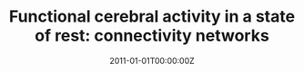 ---
title: "Functional cerebral activity in a state of rest: connectivity networks"
authors:
- Erika Proal
- María Álvarez Segura
- María de la Iglesia Vaya
- Luis Martí Bonmatí
- Francisco X. Castellanos
date: "2011-01-01T00:00:00Z"
doi: ""
publishDate: "2011-01-01T00:00:00Z"
publication_types: ["2"]
publication: "In *Rev Neurol*"
tags:
- Others
featured: false
links:
- name: Link
  url: https://www.neurologia.com/articulo/2010792/eng
---